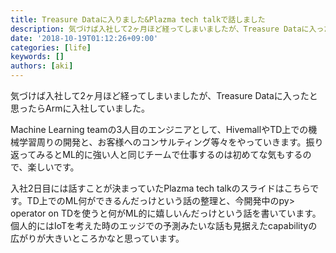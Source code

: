 ```yaml
---
title: Treasure Dataに入りました&Plazma tech talkで話しました
description: 気づけば入社して2ヶ月ほど経ってしまいましたが、Treasure Dataに入ったと思ったらArmに入社していました。
date: '2018-10-19T01:12:26+09:00'
categories: [life]
keywords: []
authors: [aki]
---
```


気づけば入社して2ヶ月ほど経ってしまいましたが、Treasure Dataに入ったと思ったらArmに入社していました。

Machine Learning teamの3人目のエンジニアとして、HivemallやTD上での機械学習周りの開発と、お客様へのコンサルティング等々をやっていきます。振り返ってみるとML的に強い人と同じチームで仕事するのは初めてな気もするので、楽しいです。

入社2日目には話すことが決まっていたPlazma tech talkのスライドはこちらです。TD上でのML何ができるんだっけという話の整理と、今開発中のpy> operator on TDを使うと何がML的に嬉しいんだっけという話を書いています。個人的にはIoTを考えた時のエッジでの予測みたいな話も見据えたcapabilityの広がりが大きいところかなと思っています。